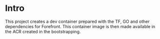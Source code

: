 # Intro

This project creates a dev container prepared with the TF, GO and other dependencies for Forefront. This container image is then made available in the ACR created in the bootstrapping.